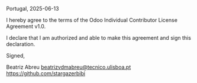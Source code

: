 Portugal, 2025-06-13

I hereby agree to the terms of the Odoo Individual Contributor License
Agreement v1.0.

I declare that I am authorized and able to make this agreement and sign this
declaration.

Signed,

Beatriz Abreu beatrizvdmabreu@tecnico.ulisboa.pt https://github.com/stargazerbibi
